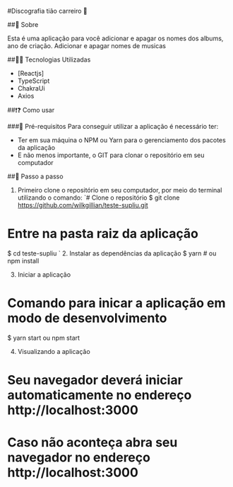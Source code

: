 #Discografia tião carreiro 🎵

##💭 Sobre

Esta é uma aplicação para você adicionar e apagar os nomes dos albums, ano de criação. Adicionar e apagar nomes de musicas

##👨‍💻 Tecnologias Utilizadas

* [Reactjs]
* TypeScript
* ChakraUi
* Axios 

##❗❓ Como usar

###🤔 Pré-requisitos
Para conseguir utilizar a aplicação é necessário ter:

* Ter em sua máquina o NPM ou Yarn para o gerenciamento dos pacotes da aplicação
* E não menos importante, o GIT para clonar o repositório em seu computador

##📝 Passo a passo
1. Primeiro clone o repositório em seu computador, por meio do terminal utilizando o comando:
`# Clone o repositório
$ git clone https://github.com/wilkgillian/teste-supliu.git
# Entre na pasta raiz da aplicação
$ cd teste-supliu
`
2. Instalar as dependências da aplicação
$ yarn # ou npm install

3. Iniciar a aplicação
# Comando para inicar a aplicação em modo de desenvolvimento
$ yarn start ou npm start

4. Visualizando a aplicação
# Seu navegador deverá iniciar automaticamente no endereço http://localhost:3000
# Caso não aconteça abra seu navegador no endereço http://localhost:3000 
